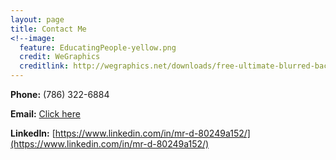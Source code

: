 ```yaml
---
layout: page
title: Contact Me
<!--image:
  feature: EducatingPeople-yellow.png
  credit: WeGraphics
  creditlink: http://wegraphics.net/downloads/free-ultimate-blurred-background-pack/ -->
---
```



**Phone:** (786) 322-6884

**Email:** <a href="mailto:dunieskiotano.trainer@gmaiol.com">Click here</a>

**LinkedIn:** [https://www.linkedin.com/in/mr-d-80249a152/](https://www.linkedin.com/in/mr-d-80249a152/)

